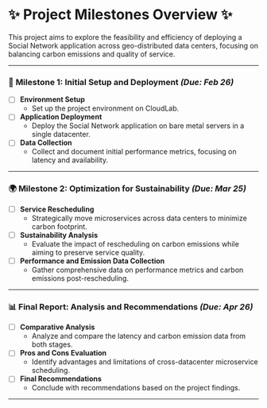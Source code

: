 # ✨ Project Milestones Overview ✨

This project aims to explore the feasibility and efficiency of deploying a Social Network application across geo-distributed data centers, focusing on balancing carbon emissions and quality of service.

---

### 🚀 **Milestone 1: Initial Setup and Deployment** _(Due: Feb 26)_

- [ ] **Environment Setup**
  - Set up the project environment on CloudLab.
- [ ] **Application Deployment**
  - Deploy the Social Network application on bare metal servers in a single datacenter.
- [ ] **Data Collection**
  - Collect and document initial performance metrics, focusing on latency and availability.

---

### 🌍 **Milestone 2: Optimization for Sustainability** _(Due: Mar 25)_

- [ ] **Service Rescheduling**
  - Strategically move microservices across data centers to minimize carbon footprint.
- [ ] **Sustainability Analysis**
  - Evaluate the impact of rescheduling on carbon emissions while aiming to preserve service quality.
- [ ] **Performance and Emission Data Collection**
  - Gather comprehensive data on performance metrics and carbon emissions post-rescheduling.

---

### 📊 **Final Report: Analysis and Recommendations** _(Due: Apr 26)_

- [ ] **Comparative Analysis**
  - Analyze and compare the latency and carbon emission data from both stages.
- [ ] **Pros and Cons Evaluation**
  - Identify advantages and limitations of cross-datacenter microservice scheduling.
- [ ] **Final Recommendations**
  - Conclude with recommendations based on the project findings.

---
